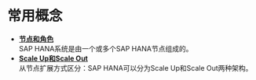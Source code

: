 # 常用概念<a name="saphana_02_0003"></a>

-   **[节点和角色](节点和角色.md)**  
SAP HANA系统是由一个或多个SAP HANA节点组成的。
-   **[Scale Up和Scale Out](Scale-Up和Scale-Out.md)**  
从节点扩展方式区分：SAP HANA可以分为Scale Up和Scale Out两种架构。

